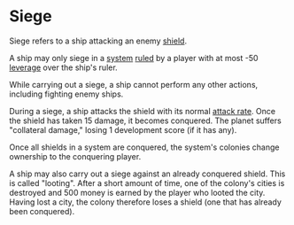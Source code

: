 # Siege

Siege refers to a ship attacking an enemy [shield](../glossary/shield.md). 

A ship may only siege in a [system](../glossary/star_system.md) [ruled](../glossary/rule.md) by a player with at most -50 [leverage](../glossary/leverage.md) over the ship's ruler.

While carrying out a siege, a ship cannot perform any other actions, including fighting enemy ships. 

During a siege, a ship attacks the shield with its normal [attack rate](../glossary/combat.md). Once the shield has taken 15 damage, it becomes conquered. The planet suffers "collateral damage," losing 1 development score (if it has any). 

Once all shields in a system are conquered, the system's colonies change ownership to the conquering player.

A ship may also carry out a siege against an already conquered shield. This is called "looting". After a short amount of time, one of the colony's cities is destroyed and 500 money is earned by the player who looted the city. Having lost a city, the colony therefore loses a shield (one that has already been conquered).
